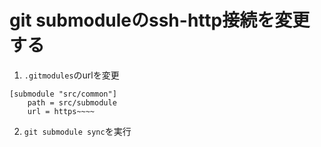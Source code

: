# git submoduleのssh-http接続を変更する
1. `.gitmodules`のurlを変更  
```
[submodule "src/common"]
	path = src/submodule
	url = https~~~~
```

2. `git submodule sync`を実行
